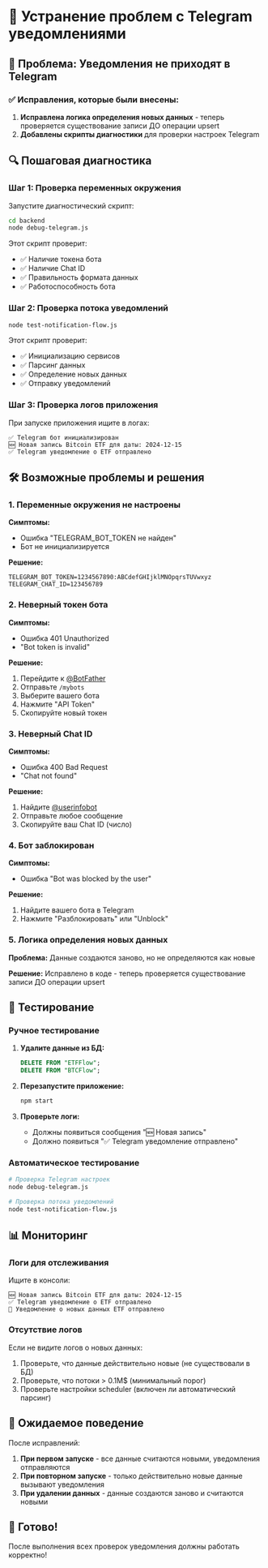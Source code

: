 # 🔧 Устранение проблем с Telegram уведомлениями

## 🚨 Проблема: Уведомления не приходят в Telegram

### ✅ Исправления, которые были внесены:

1. **Исправлена логика определения новых данных** - теперь проверяется существование записи ДО операции upsert
2. **Добавлены скрипты диагностики** для проверки настроек Telegram

## 🔍 Пошаговая диагностика

### Шаг 1: Проверка переменных окружения

Запустите диагностический скрипт:

```bash
cd backend
node debug-telegram.js
```

Этот скрипт проверит:

- ✅ Наличие токена бота
- ✅ Наличие Chat ID
- ✅ Правильность формата данных
- ✅ Работоспособность бота

### Шаг 2: Проверка потока уведомлений

```bash
node test-notification-flow.js
```

Этот скрипт проверит:

- ✅ Инициализацию сервисов
- ✅ Парсинг данных
- ✅ Определение новых данных
- ✅ Отправку уведомлений

### Шаг 3: Проверка логов приложения

При запуске приложения ищите в логах:

```
✅ Telegram бот инициализирован
🆕 Новая запись Bitcoin ETF для даты: 2024-12-15
✅ Telegram уведомление о ETF отправлено
```

## 🛠️ Возможные проблемы и решения

### 1. Переменные окружения не настроены

**Симптомы:**

- Ошибка "TELEGRAM_BOT_TOKEN не найден"
- Бот не инициализируется

**Решение:**

```env
TELEGRAM_BOT_TOKEN=1234567890:ABCdefGHIjklMNOpqrsTUVwxyz
TELEGRAM_CHAT_ID=123456789
```

### 2. Неверный токен бота

**Симптомы:**

- Ошибка 401 Unauthorized
- "Bot token is invalid"

**Решение:**

1. Перейдите к [@BotFather](https://t.me/botfather)
2. Отправьте `/mybots`
3. Выберите вашего бота
4. Нажмите "API Token"
5. Скопируйте новый токен

### 3. Неверный Chat ID

**Симптомы:**

- Ошибка 400 Bad Request
- "Chat not found"

**Решение:**

1. Найдите [@userinfobot](https://t.me/userinfobot)
2. Отправьте любое сообщение
3. Скопируйте ваш Chat ID (число)

### 4. Бот заблокирован

**Симптомы:**

- Ошибка "Bot was blocked by the user"

**Решение:**

1. Найдите вашего бота в Telegram
2. Нажмите "Разблокировать" или "Unblock"

### 5. Логика определения новых данных

**Проблема:** Данные создаются заново, но не определяются как новые

**Решение:** Исправлено в коде - теперь проверяется существование записи ДО операции upsert

## 🧪 Тестирование

### Ручное тестирование

1. **Удалите данные из БД:**

   ```sql
   DELETE FROM "ETFFlow";
   DELETE FROM "BTCFlow";
   ```

2. **Перезапустите приложение:**

   ```bash
   npm start
   ```

3. **Проверьте логи:**
   - Должны появиться сообщения "🆕 Новая запись"
   - Должно появиться "✅ Telegram уведомление отправлено"

### Автоматическое тестирование

```bash
# Проверка Telegram настроек
node debug-telegram.js

# Проверка потока уведомлений
node test-notification-flow.js
```

## 📊 Мониторинг

### Логи для отслеживания

Ищите в консоли:

```
🆕 Новая запись Bitcoin ETF для даты: 2024-12-15
✅ Telegram уведомление о ETF отправлено
📱 Уведомление о новых данных ETF отправлено
```

### Отсутствие логов

Если не видите логов о новых данных:

1. Проверьте, что данные действительно новые (не существовали в БД)
2. Проверьте, что потоки > 0.1M$ (минимальный порог)
3. Проверьте настройки scheduler (включен ли автоматический парсинг)

## 🎯 Ожидаемое поведение

После исправлений:

1. **При первом запуске** - все данные считаются новыми, уведомления отправляются
2. **При повторном запуске** - только действительно новые данные вызывают уведомления
3. **При удалении данных** - данные создаются заново и считаются новыми

## 🚀 Готово!

После выполнения всех проверок уведомления должны работать корректно!
